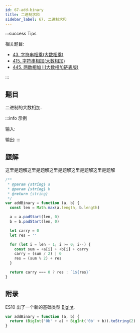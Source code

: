 ```yaml
---
id: 67-add-binary
title: 二进制求和
sidebar_label: 67. 二进制求和
---
```


:::success Tips

相关题目:

- [43. 字符串相乘(大数相乘)](/leetcode/easy/43-multiply)
- [415. 字符串相加(大数相加)](/leetcode/easy/415-add-string)
- [445. 两数相加 II(大数相加链表版)](/leetcode/medium/445-add-strings)

:::

## 题目

二进制的大数相加.

:::info 示例

输入:

输出:
:::

## 题解

这里是题解这里是题解这里是题解这里是题解这里是题解

```ts
/**
 * @param {string} a
 * @param {string} b
 * @return {string}
 */
var addBinary = function (a, b) {
  const len = Math.max(a.length, b.length)

  a = a.padStart(len, 0)
  b = b.padStart(len, 0)

  let carry = 0
  let res = ''

  for (let i = len - 1; i >= 0; i--) {
    const sum = +a[i] + +b[i] + carry
    carry = (sum / 2) | 0
    res = (sum % 2) + res
  }

  return carry === 0 ? res : `1${res}`
}
```

## 附录

ES10 出了一个新的基础类型 [BigInt](https://developer.mozilla.org/en-US/docs/Web/JavaScript/Reference/Global_Objects/BigInt).

```ts
var addBinary = function (a, b) {
  return (BigInt('0b' + a) + BigInt('0b' + b)).toString(2)
}
```
